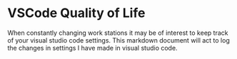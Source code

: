 # VSCode Quality of Life
When constantly changing work stations it may be of interest to keep track of your visual studio code settings. This markdown document will act to log the changes in settings I have made in visual studio code.
